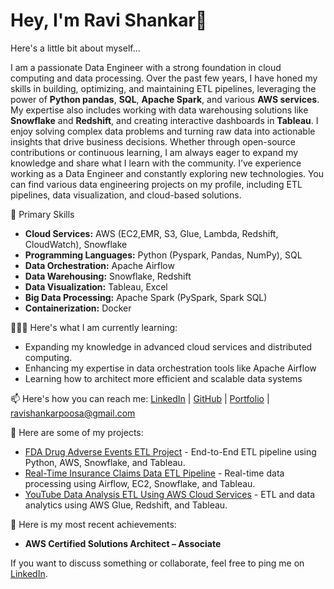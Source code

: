 # Hey, I'm Ravi Shankar👋

Here's a little bit about myself...

I am a passionate Data Engineer with a strong foundation in cloud computing and data processing. Over the past few years, I have honed my skills in building, optimizing, and maintaining ETL pipelines, leveraging the power of **Python pandas**, **SQL**, **Apache Spark**, and various **AWS services**. My expertise also includes working with data warehousing solutions like **Snowflake** and **Redshift**, and creating interactive dashboards in **Tableau**. I enjoy solving complex data problems and turning raw data into actionable insights that drive business decisions. Whether through open-source contributions or continuous learning, I am always eager to expand my knowledge and share what I learn with the community. I’ve experience working as a Data Engineer and constantly exploring new technologies. You can find various data engineering projects on my profile, including ETL pipelines, data visualization, and cloud-based solutions.

💬 Primary Skills

- **Cloud Services:** AWS (EC2,EMR, S3, Glue, Lambda, Redshift, CloudWatch), Snowflake
- **Programming Languages:** Python (Pyspark, Pandas, NumPy), SQL
- **Data Orchestration:** Apache Airflow
- **Data Warehousing:** Snowflake, Redshift
- **Data Visualization:** Tableau, Excel
- **Big Data Processing:** Apache Spark (PySpark, Spark SQL)
- **Containerization:** Docker

🧑🏻‍🏫 Here's what  I am currently learning:
- Expanding my knowledge in advanced cloud services and distributed computing.
- Enhancing my expertise in data orchestration tools like Apache Airflow
- Learning how to architect more efficient and scalable data systems

📫 Here's how you can reach me: [LinkedIn](http://www.linkedin.com/in/ravi-shankar-p-r-a2a51a200) | [GitHub](https://github.com/ravishankar324) | [Portfolio](https://ravishankarpoosa.wixsite.com/portfolio) | ravishankarpoosa@gmail.com

🤘 Here are some of my projects:
- [FDA Drug Adverse Events ETL Project](https://github.com/ravishankar324/FDA-Drug-Adverse-events-ETL-Project) - End-to-End ETL pipeline using Python, AWS, Snowflake, and Tableau.
- [Real-Time Insurance Claims Data ETL Pipeline](https://github.com/ravishankar324/Real-Time-Insurance-claims-Data-ETL-Pipeline) - Real-time data processing using Airflow, EC2, Snowflake, and Tableau.
- [YouTube Data Analysis ETL Using AWS Cloud Services](https://github.com/ravishankar324/Youtube-Data-Analysis-ETL-Using-AWS-Cloud-Services) - ETL and data analytics using AWS Glue, Redshift, and Tableau.

📝 Here is my most recent achievements:
- **AWS Certified Solutions Architect – Associate**

If you want to discuss something or collaborate, feel free to ping me on [LinkedIn](http://www.linkedin.com/in/ravi-shankar-p-r-a2a51a200).


<!---
ravishankar324/ravishankar324 is a ✨ special ✨ repository because its `README.md` (this file) appears on your GitHub profile.
You can click the Preview link to take a look at your changes.
--->
